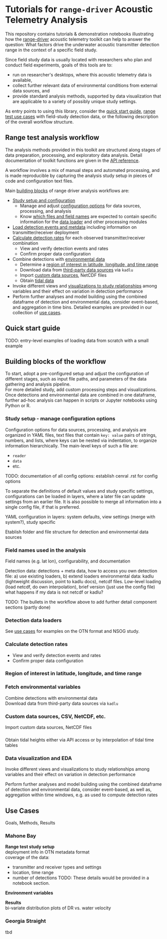 # Tutorials for `range-driver` Acoustic Telemetry Analysis

This repository contains tutorials & demonstration notebooks illustrating how the [range-driver](https://github.com/sfu-bigdata/range-driver) acoustic telemetry toolkit can help to answer the question: What factors drive the underwater acoustic transmitter detection range in the context of a specific field study.

Since field study data is usually located with researchers who plan and conduct field experiments, goals of this tools are to:
* run on researcher's desktops, where this acoustic telemetry data is available, 
* collect further relevant data of environmental conditions from external data sources, and 
* provide standard analysis methods, supported by data visualization that are applicable to a variety of possibly unique study settings.

As entry points to using this library, consider the [quick start guide](#quick-start), [range test use cases](#use-cases) with field-study detection data, or the following description of the overall workflow structure.

## Range test analysis workflow

The analysis methods provided in this toolkit are structured along stages of data preparation, processing, and exploratory data analysis. 
Detail documentation of toolkit functions are given in the [API reference](https://sfu-bigdata.github.io/range-driver).

A workflow involves a mix of manual steps and automated processing, and is made reproducible by capturing the analysis study setup in pieces of code and configuration text files.

Main [building blocks](#blocks) of range driver analysis workflows are:

* [Study setup and configuration](#configuration)
  * Manage and adjust [configuration options](#configuration) for data sources, processing, and analysis
  * Know [which files and field names](#field-names) are expected to contain specific information for the [data loader](#detection-loader) and other processing modules
* [Load detection events and metdata](#detection-loader) including information on transmitter/receiver deployment
* [Calculate detection rates](#detection-rates) for each observed transmitter/receiver combination
  * View and verify detection events and rates
  * Confirm proper data configuration
* Combine detections with [environmental data](#envos)
  * Determine a [region of interest in latitude, longitude, and time range](#roi)
  * Download data from [third-party data sources](#envos) via `kadlu`
  * Import [custom data sources](#custom-data), NetCDF files
  * Obtain [tidal data](#tidal-data)
* Invoke different views and [visualizations to study relationships](#analysis) among variables and their effect on variation in detection performance
* Perform further analyses and model building using the combined dataframe of detection and environmental data, consider event-based, and aggregation in time bins. Detailed examples are provided in our collection of [use cases](#use-cases).

## <a name="quick-start"></a>Quick start guide

TODO: entry-level examples of loading data from scratch with a small example

## <a name="blocks"></a>Building blocks of the workflow

To start, adopt a pre-configured setup and adjust the configuration of different stages, such as input file paths, and parameters of the data gathering and analysis pipeline.  
For more detailed study, add custom processing steps and visualizations. Once detections and environmental data are combined in one dataframe, further ad-hoc analysis can happen in scripts or Jupyter notebooks using Python or R.

### <a name="configuration"></a> Study setup - manage configuration options

Configuration options for data sources, processing, and analysis are organized in YAML files, text files that contain `key: value` pairs of strings, numbers, and lists, where keys can be nested via indentation, to organize information hierarchically. The main-level keys of such a file are:
* `reader`
* `data`
* etc.

TODO: documentation of all config options: establish cenral .rst for config options

To separate the definitions of default values and study specific settings, configurations can be loaded in layers, where a later file can update settings from an earlier file. It is also possible to merge all information into a single config file, if that is preferred.

YAML configuration in layers: system defaults, view settings (merge with system?), study specific

Etablish folder and file structure for detection and environmental data sources

### <a name="field-names"></a>Field names used in the analysis

Field names (e.g. lat lon), configurability, and documentation

Detection data: detections + meta data, how to access you own detection file: a) use existing loaders, b) extend loaders
environmental data: kadlu (lightweight discussion, point to kadlu docs), netcdf files.
Low-level loading (load netcdf, do own interpolation), brief version (just use the config file)
what happens if my data is not netcdf or kadlu?

TODO: The bullets in the workflow above to add further detail component sections (partly done)

### <a name="detection-loader"></a> Detection data loaders

See [use cases](#use-cases) for examples on the OTN format and NSOG study.

### <a name="detection-rates"></a> Calculate detection rates

* View and verify detection events and rates
* Confirm proper data configuration

### <a name="roi"></a>Region of interest in latitude, longitude, and time range

### <a name="envos"></a>Fetch environmental variables

Combine detections with environmental data  
Download data from third-party data sources via `kadlu`

### <a name="custom-data"></a>Custom data sources, CSV, NetCDF, etc.

Import custom data sources, NetCDF files

### <a name="tidal"></a> 

Obtain tidal heights either via API access or by interpolation of tidal time tables

### <a name="analysis"></a>Data visualization and EDA

Invoke different views and visualizations to study relationships among variables and their effect on variation in detection performance

Perform further analyses and model building using the combined dataframe of detection and environmental data, consider event-based, as well as, aggregation within time windows, e.g. as used to compute detection rates

## <a name="use-cases"></a> Use Cases

Goals, Methods, Results

### Mahone Bay

**Range test study setup**  
deployment info in OTN metadata format  
coverage of the data:
* transmitter and receiver types and settings
* location, time range
* number of detections
TODO: These details would be provided in a notebook section.

**Environment variables**

**Results**  
bi-variate distribution plots of DR vs. water velocity

### Georgia Straight

tbd
